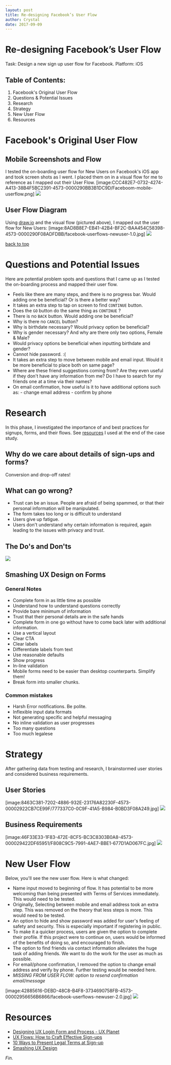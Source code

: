 ```yaml
---
layout: post
title: Re-designing Facebook’s User Flow
author: Crystal
date: 2017-09-09
---
```

# Re-designing Facebook’s User Flow
Task: Design a new sign up user flow for Facebook.
Platform: iOS

## Table of Contents:
1. Facebook's Original User Flow
2. Questions & Potential Issues
3. Research 
4. Strategy
5. New User Flow
6. Resources



# Facebook's Original User Flow
## Mobile Screenshots and Flow
I tested the on-boarding user flow for New Users on Facebook's iOS app and took screen shots as I went. I placed them on in a visual flow for me to reference as I mapped out their User Flow.
[image:CCC482E7-0732-4274-A413-38B4F5BC2391-4573-0000290BB3B1DC9D/Faceboom-mobile-userflow.png]
![](https://static.notion-static.com/d890b6a2e61c40b18f29802ae43bbae3/Faceboom-mobile-userflow.png)

## User Flow Diagram
Using [draw.io](http://draw.io) and the visual flow (pictured above), I mapped out the user flow for New Users:
[image:8AD8B8E7-EB41-42B4-BF2C-BAA454C58398-4573-0000290F08ADFDBB/facebook-userflows-newuser-1.0.jpg]
![](https://static.notion-static.com/740b782b853a41d4ad844973cfd12241/facebook-userflows-newuser-1.0.jpg)

 [back to top](#topofpage) 


# Questions and Potential Issues
Here are potential problem spots and questions that I came up as I tested the on-boarding process and mapped their user flow.
- Feels like there are many steps, and there is no progress bar. Would adding one be beneficial? Or is there a better way?
- It takes an extra step to tap on screen to find `CONTINUE` button.
- Does the `GO` button do the same thing as `CONTINUE` ?
- There is no `BACK` button. Would adding one be beneficial?
- Why is there no `CANCEL` button?
- Why is birthdate necessary? Would privacy option be beneficial?
- Why is gender necessary? And why are there only two options, Female & Male?
- Would privacy options be beneficial when inputting birthdate and gender?
- Cannot hide password. :(
- It takes an extra step to move between mobile and email input. Would it be more beneficial to place both on same page?
- Where are these friend suggestions coming from? Are they even useful if they don't have any information from me? Do I have to search for my friends one at a time via their names?
- On email confirmation, how useful is it to have additional options such as:
	  - change email address
	  - confirm by phone


# Research
In this phase, I investigated the importance of and best practices for signups, forms, and their flows. See [resources](#resources) I used at the end of the case study.

## Why do we care about details of sign-ups and forms?
Conversion and drop-off rates! 

## What can go wrong?
- Trust can be an issue. People are afraid of being spammed, or that their personal information will be manipulated.
- The form takes too long or is difficult to understand
- Users give up fatigue.
- Users don't understand why certain information is required, again leading to the issues with privacy and trust.

## The Do's and Don'ts
![](https://static.notion-static.com/99419468-c8fc-4ffe-9293-c3b12e80b13a/B046129F-58D0-4B09-A464-09E6C0756F08.png)

## Smashing UX Design on Forms
### General Notes
- Complete form in as little time as possible
- Understand how to understand questions correctly
- Provide bare minimum of information
- Trust that their personal details are in the safe hands
- Complete form in one go without have to come back later with additional information.
- Use a vertical layout
- Clear CTA
- Clear labels
- Differentiate labels from text
- Use reasonable defaults
- Show progress
- In-line validation
- Mobile forms need to be easier than desktop counterparts. Simplify them!
- Break form into smaller chunks.
### Common mistakes
- Harsh Error notifications. Be polite.
- Inflexible input data formats
- Not generating specific and helpful messaging
- No inline validation as user progresses
- Too many questions
- Too much legalese


#  <a name=“strategy”>Strategy</a>
After gathering data from testing and research, I brainstormed user stories and considered business requirements.

## User Stories
[image:8463C381-7202-4886-932E-23176A82230F-4573-00002922CB7CE99F/777337C0-0C9F-41A5-B984-B0BD3F08A249.jpg]
![](https://static.notion-static.com/22510552-819d-48f7-a502-8ff9ab913017/777337C0-0C9F-41A5-B984-B0BD3F08A249.png)

## Business Requirements
[image:46F33E33-1F83-472E-8CF5-BC3C8303B0A8-4573-000029422DF65951/F808C9C5-7991-4AE7-BBE1-677D1AD067FC.jpg]
![](https://static.notion-static.com/9da25dd5-1b12-4a76-a4dd-cdbb40f11eac/F808C9C5-7991-4AE7-BBE1-677D1AD067FC.png)



#  New User Flow
Below, you'll see the new user flow. Here is what changed:

- Name input moved to beginning of flow. It has potential to be more welcoming than being presented with Terms of Services immediately. This would need to be tested.
- Originally, Selecting between mobile and email address took an extra step. This was removed on the theory that less steps is more. This would need to be tested.
- An option to hide and show password was added for user's feeling of safety and security. This is especially important if registering in public.
- To make it a quicker process, users are given the option to complete their profile. If this project were to continue on, users would be informed of the benefits of doing so, and encouraged to finish.
- The option to find friends via contact information alleviates the huge task of adding friends. We want to do the work for the user as much as possible.
- For email/phone confirmation, I removed the option to change email address and verify by phone. Further testing would be needed here.
- *MISSING FROM USER FLOW: option to resend confirmation email/message*

[image:42885616-DEBD-48C8-B4F8-3734690758FB-4573-00002956656B6866/facebook-userflows-newuser-2.0.jpg]
![](https://static.notion-static.com/0777cd79e31f462eaadeda8b057a38d0/facebook-userflows-newuser-2.0.jpg)


# Resources
* [Designing UX Login Form and Process - UX Planet](https://uxplanet.org/designing-ux-login-form-and-process-8b17167ed5b9)
* [UX Flows: How to Craft Effective Sign-ups](https://www.dtelepathy.com/blog/design/ux-flows-sign-ups)
* [10 Ways to Present Legal Terms at Sign-up](https://www.pactsafe.com/blog/10-ways-to-present-legal-terms-at-sign-up)
* [Smashing UX Design](https://www.goodreads.com/book/show/8675550-smashing-ux-design)


 _Fin._
